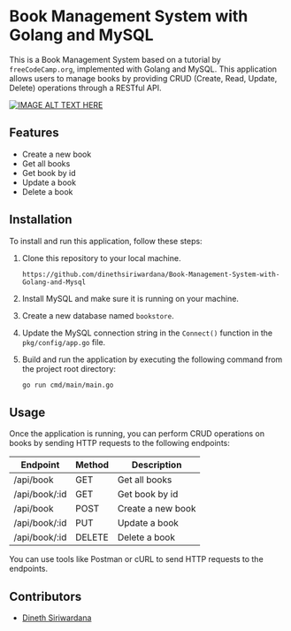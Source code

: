 # Book Management System with Golang and MySQL

This is a Book Management System based on a tutorial by `freeCodeCamp.org`, implemented with Golang and MySQL. This application allows users to manage books by providing CRUD (Create, Read, Update, Delete) operations through a RESTful API.


[![IMAGE ALT TEXT HERE](https://user-images.githubusercontent.com/91774218/226343585-b8ac5425-d720-4a7b-9888-64b713980296.jpg)](https://youtu.be/jFfo23yIWac?t=1235)

## Features

-   Create a new book
-   Get all books
-   Get book by id
-   Update a book
-   Delete a book

## Installation

To install and run this application, follow these steps:

1.  Clone this repository to your local machine. <br>
    ```
    https://github.com/dinethsiriwardana/Book-Management-System-with-Golang-and-Mysql
    ```
2.  Install MySQL and make sure it is running on your machine.
3.  Create a new database named `bookstore`.
4.  Update the MySQL connection string in the `Connect()` function in the `pkg/config/app.go` file.
5.  Build and run the application by executing the following command from the project root directory:

    ```sh
    go run cmd/main/main.go
    ```

## Usage

Once the application is running, you can perform CRUD operations on books by sending HTTP requests to the following endpoints:

| Endpoint          | Method | Description                               |
|-------------------|--------|-------------------------------------------|
| /api/book     | GET    | Get all books            |
| /api/book/:id | GET    |  Get book by id |
| /api/book     | POST   | Create a new book                     |
| /api/book/:id | PUT    |  Update a book |
| /api/book/:id | DELETE | Delete a book |


You can use tools like Postman or cURL to send HTTP requests to the endpoints.

## Contributors

-   [Dineth Siriwardana](https://github.com/dinethsiriwardana)
